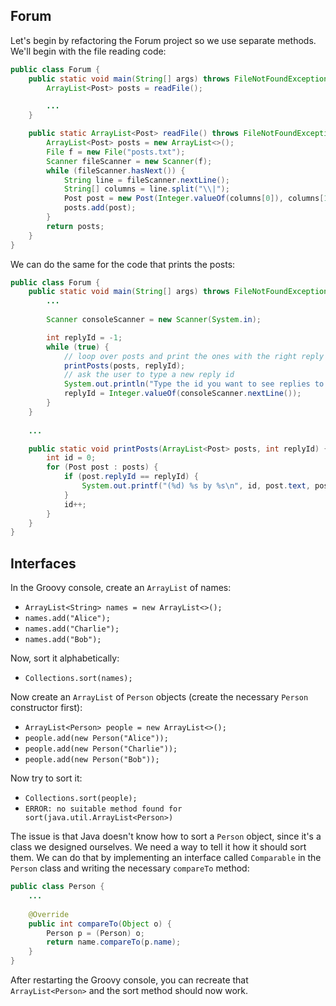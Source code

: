 ## Forum

Let's begin by refactoring the Forum project so we use separate methods. We'll begin with the file reading code:

```java
public class Forum {
    public static void main(String[] args) throws FileNotFoundException {
        ArrayList<Post> posts = readFile();

        ...
    }

    public static ArrayList<Post> readFile() throws FileNotFoundException {
        ArrayList<Post> posts = new ArrayList<>();
        File f = new File("posts.txt");
        Scanner fileScanner = new Scanner(f);
        while (fileScanner.hasNext()) {
            String line = fileScanner.nextLine();
            String[] columns = line.split("\\|");
            Post post = new Post(Integer.valueOf(columns[0]), columns[1], columns[2]);
            posts.add(post);
        }
        return posts;
    }
}
```

We can do the same for the code that prints the posts:

```java
public class Forum {
    public static void main(String[] args) throws FileNotFoundException {
        ...
        
        Scanner consoleScanner = new Scanner(System.in);

        int replyId = -1;
        while (true) {
            // loop over posts and print the ones with the right reply id
            printPosts(posts, replyId);
            // ask the user to type a new reply id
            System.out.println("Type the id you want to see replies to:");
            replyId = Integer.valueOf(consoleScanner.nextLine());
        }
    }
    
    ...

    public static void printPosts(ArrayList<Post> posts, int replyId) {
        int id = 0;
        for (Post post : posts) {
            if (post.replyId == replyId) {
                System.out.printf("(%d) %s by %s\n", id, post.text, post.author);
            }
            id++;
        }
    }
}
```

## Interfaces

In the Groovy console, create an `ArrayList` of names:

* `ArrayList<String> names = new ArrayList<>();`
* `names.add("Alice");`
* `names.add("Charlie");`
* `names.add("Bob");`

Now, sort it alphabetically:

* `Collections.sort(names);`

Now create an `ArrayList` of `Person` objects (create the necessary `Person` constructor first):

* `ArrayList<Person> people = new ArrayList<>();`
* `people.add(new Person("Alice"));`
* `people.add(new Person("Charlie"));`
* `people.add(new Person("Bob"));`

Now try to sort it:

* `Collections.sort(people);`
* `ERROR: no suitable method found for sort(java.util.ArrayList<Person>)`

The issue is that Java doesn't know how to sort a `Person` object, since it's a class we designed ourselves. We need a way to tell it how it should sort them. We can do that by implementing an interface called `Comparable` in the `Person` class and writing the necessary `compareTo` method:

```java
public class Person {
    ...
    
    @Override
    public int compareTo(Object o) {
        Person p = (Person) o;
        return name.compareTo(p.name);
    }
}
```

After restarting the Groovy console, you can recreate that `ArrayList<Person>` and the sort method should now work.
